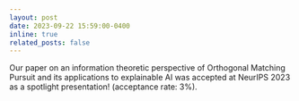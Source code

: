 ```yaml
---
layout: post
date: 2023-09-22 15:59:00-0400
inline: true
related_posts: false
---
```


Our paper on an information theoretic perspective of Orthogonal Matching Pursuit and its applications to explainable AI was accepted at NeurIPS 2023 as a spotlight presentation! (acceptance rate: 3\%).


